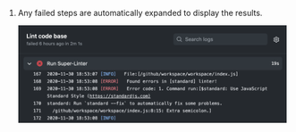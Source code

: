 1. Any failed steps are automatically expanded to display the results.

   ![Resultados do fluxo de trabalho do Super linter](/assets/images/help/repository/super-linter-workflow-results-updated-2.png)
